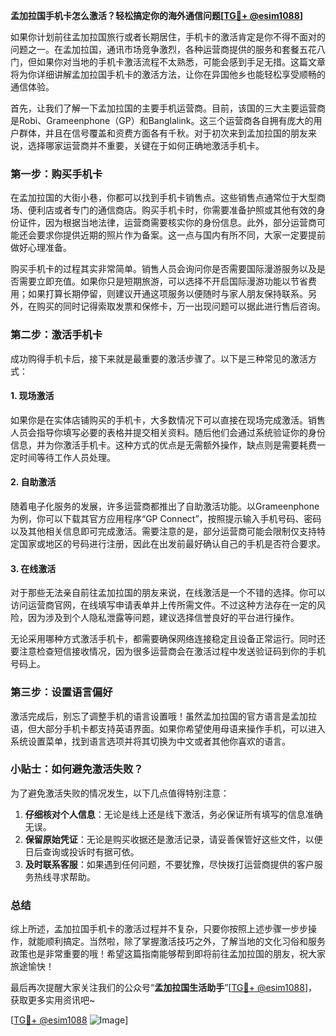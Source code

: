 **孟加拉国手机卡怎么激活？轻松搞定你的海外通信问题[[TG💪+ @esim1088](https://t.me/s/esim1088)]**

如果你计划前往孟加拉国旅行或者长期居住，手机卡的激活肯定是你不得不面对的问题之一。在孟加拉国，通讯市场竞争激烈，各种运营商提供的服务和套餐五花八门，但如果你对当地的手机卡激活流程不太熟悉，可能会感到手足无措。这篇文章将为你详细讲解孟加拉国手机卡的激活方法，让你在异国他乡也能轻松享受顺畅的通信体验。

首先，让我们了解一下孟加拉国的主要手机运营商。目前，该国的三大主要运营商是Robi、Grameenphone（GP）和Banglalink。这三个运营商各自拥有庞大的用户群体，并且在信号覆盖和资费方面各有千秋。对于初次来到孟加拉国的朋友来说，选择哪家运营商并不重要，关键在于如何正确地激活手机卡。

### 第一步：购买手机卡

在孟加拉国的大街小巷，你都可以找到手机卡销售点。这些销售点通常位于大型商场、便利店或者专门的通信商店。购买手机卡时，你需要准备护照或其他有效的身份证件，因为根据当地法律，运营商需要核实你的身份信息。此外，部分运营商可能还会要求你提供近期的照片作为备案。这一点与国内有所不同，大家一定要提前做好心理准备。

购买手机卡的过程其实非常简单。销售人员会询问你是否需要国际漫游服务以及是否需要立即充值。如果你只是短期旅游，可以选择不开启国际漫游功能以节省费用；如果打算长期停留，则建议开通这项服务以便随时与家人朋友保持联系。另外，在购买的同时记得索取发票和保修卡，万一出现问题可以据此进行售后咨询。

### 第二步：激活手机卡

成功购得手机卡后，接下来就是最重要的激活步骤了。以下是三种常见的激活方式：

#### 1. 现场激活

如果你是在实体店铺购买的手机卡，大多数情况下可以直接在现场完成激活。销售人员会指导你填写必要的表格并提交相关资料。随后他们会通过系统验证你的身份信息，并为你激活手机卡。这种方式的优点是无需额外操作，缺点则是需要耗费一定时间等待工作人员处理。

#### 2. 自助激活

随着电子化服务的发展，许多运营商都推出了自助激活功能。以Grameenphone为例，你可以下载其官方应用程序“GP Connect”，按照提示输入手机号码、密码以及其他相关信息即可完成激活。需要注意的是，部分运营商可能会限制仅支持特定国家或地区的号码进行注册，因此在出发前最好确认自己的手机是否符合要求。

#### 3. 在线激活

对于那些无法亲自前往孟加拉国的朋友来说，在线激活是一个不错的选择。你可以访问运营商官网，在线填写申请表单并上传所需文件。不过这种方法存在一定的风险，因为涉及到个人隐私泄露等问题，建议选择信誉良好的平台进行操作。

无论采用哪种方式激活手机卡，都需要确保网络连接稳定且设备正常运行。同时还要注意检查短信接收情况，因为很多运营商会在激活过程中发送验证码到你的手机号码上。

### 第三步：设置语言偏好

激活完成后，别忘了调整手机的语言设置哦！虽然孟加拉国的官方语言是孟加拉语，但大部分手机卡都支持英语界面。如果你希望使用母语来操作手机，可以进入系统设置菜单，找到语言选项并将其切换为中文或者其他你喜欢的语言。

### 小贴士：如何避免激活失败？

为了避免激活失败的情况发生，以下几点值得特别注意：

1. **仔细核对个人信息**：无论是线上还是线下激活，务必保证所有填写的信息准确无误。
2. **保留原始凭证**：无论是购买收据还是激活记录，请妥善保管好这些文件，以便日后查询或投诉时有据可依。
3. **及时联系客服**：如果遇到任何问题，不要犹豫，尽快拨打运营商提供的客户服务热线寻求帮助。

### 总结

综上所述，孟加拉国手机卡的激活过程并不复杂，只要你按照上述步骤一步步操作，就能顺利搞定。当然啦，除了掌握激活技巧之外，了解当地的文化习俗和服务政策也是非常重要的哦！希望这篇指南能够帮到即将前往孟加拉国的朋友，祝大家旅途愉快！

最后再次提醒大家关注我们的公众号“**孟加拉国生活助手**”[[TG💪+ @esim1088](https://t.me/s/esim1088)]，获取更多实用资讯吧~ 

[[TG💪+ @esim1088](https://t.me/s/esim1088) ![Image](https://i.postimg.cc/4NQfJmqS/Snipaste-2025-05-13-00-14-12.png)]